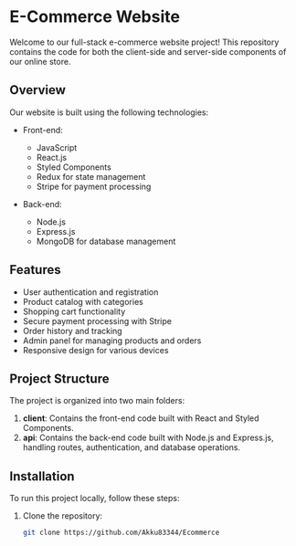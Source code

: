 # E-Commerce Website

Welcome to our full-stack e-commerce website project! This repository contains the code for both the client-side and server-side components of our online store.

## Overview

Our website is built using the following technologies:

- Front-end:
  - JavaScript
  - React.js
  - Styled Components
  - Redux for state management
  - Stripe for payment processing

- Back-end:
  - Node.js
  - Express.js
  - MongoDB for database management

## Features

- User authentication and registration
- Product catalog with categories
- Shopping cart functionality
- Secure payment processing with Stripe
- Order history and tracking
- Admin panel for managing products and orders
- Responsive design for various devices

## Project Structure

The project is organized into two main folders:

1. **client**: Contains the front-end code built with React and Styled Components.
2. **api**: Contains the back-end code built with Node.js and Express.js, handling routes, authentication, and database operations.

## Installation

To run this project locally, follow these steps:

1. Clone the repository:

   ```bash
   git clone https://github.com/Akku83344/Ecommerce
